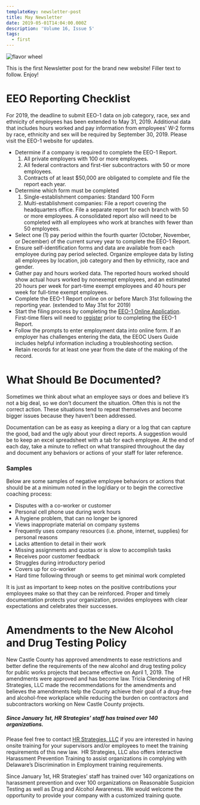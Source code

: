 ```yaml
---
templateKey: newsletter-post
title: May Newsletter
date: 2019-05-01T14:04:00.000Z
description: 'Volume 16, Issue 5'
tags:
  - first
---
```

![flavor wheel](/img/flavor_wheel.jpg)

This is the first Newsletter post for the brand new website! Filler text to follow. Enjoy!

# EEO Reporting Checklist

For 2019, the deadline to submit EEO-1 data on job category, race, sex and ethnicity of employees has been extended to May 31, 2019. Additional data that includes hours worked and pay information from employees' W-2 forms by race, ethnicity and sex will be required by September 30, 2019. Please visit the EEO-1 website for updates.

<!-- end -->

* Determine if a company is required to complete the EEO-1 Report.
  1. All private employers with 100 or more employees. 
  2. All federal contractors and first-tier subcontractors with 50 or more employees.
  3. Contracts of at least $50,000 are obligated to complete and file the report each year. 
* Determine which form must be completed
  1. Single-establishment companies: Standard 100 Form
  2. Multi-establishment companies: File a report covering the headquarters office.  File a separate report for each branch with 50 or more employees. A consolidated report also will need to be completed with all employees who work at branches with fewer than 50 employees.
* Select one (1) pay period within the fourth quarter (October, November, or December) of the current survey year to complete the EEO-1 Report.
* Ensure self-identification forms and data are available from each employee during pay period selected.  Organize employee data by listing all employees by location, job category and then by ethnicity, race and gender.
* Gather pay and hours worked data. The reported hours worked should show actual hours worked by nonexempt employees, and an estimated 20 hours per week for part-time exempt employees and 40 hours per week for full-time exempt employees.
* Complete the EEO-1 Report online on or before March 31st following the reporting year. (extended to May 31st for 2019)
* Start the filing process by completing the [EEO-1 Online Application](https://egov.eeoc.gov/eeo1/login). First-time filers will need to [register](https://egov.eeoc.gov/eeo1/register) prior to completing the EEO-1 Report.
* Follow the prompts to enter employment data into online form. If an employer has challenges entering the data, the EEOC Users Guide includes helpful information including a troubleshooting section.
* Retain records for at least one year from the date of the making of the record.

# What Should Be Documented?

Sometimes we think about what an employee says or does and believe it’s not a big deal, so we don’t document the situation.  Often this is not the correct action.  These situations tend to repeat themselves and become bigger issues because they haven’t been addressed.

Documentation can be as easy as keeping a diary or a log that can capture the good, bad and the ugly about your direct reports.  A suggestion would be to keep an excel spreadsheet with a tab for each employee.  At the end of each day, take a minute to reflect on what transpired throughout the day and document any behaviors or actions of your staff for later reference.  

### Samples

Below are some samples of negative employee behaviors or actions that should be at a minimum noted in the log/diary or to begin the corrective coaching process:

* Disputes with a co-worker or customer
* Personal cell phone use during work hours
* A hygiene problem, that can no longer be ignored
* Views inappropriate material on company systems
* Frequently uses company resources (i.e. phone, internet, supplies) for personal reasons
* Lacks attention to detail in their work
* Missing assignments and quotas or is slow to accomplish tasks
* Receives poor customer feedback
* Struggles during introductory period
* Covers up for co-worker
* Hard time following through or seems to get minimal work completed

It is just as important to keep notes on the positive contributions your employees make so that they can be reinforced.  Proper and timely documentation protects your organization, provides employees with clear expectations and celebrates their successes.

# Amendments to the New Alcohol and Drug Testing Policy

New Castle County has approved amendments to ease restrictions and better define the requirements of the new alcohol and drug testing policy for public works projects that became effective on April 1, 2019.  The amendments were approved and has become law.  Tricia Clendening of HR Strategies, LLC made the recommendations for the amendments and believes the amendments help the County achieve their goal of a drug-free and alcohol-free workplace while reducing the burden on contractors and subcontractors working on New Castle County projects.

##### Since January 1st, HR Strategies’ staff has trained over 140 organizations.

Please feel free to contact [HR Strategies, LLC](/contact) if you are interested in having onsite training for your supervisors and/or employees to meet the training requirements of this new law.  HR Strategies, LLC also offers interactive Harassment Prevention Training to assist organizations in complying with Delaware’s Discrimination in Employment training requirements.  

Since January 1st, HR Strategies’ staff has trained over 140 organizations on harassment prevention and over 100 organizations on Reasonable Suspicion Testing as well as Drug and Alcohol Awareness.  We would welcome the opportunity to provide your company with a customized training quote.
